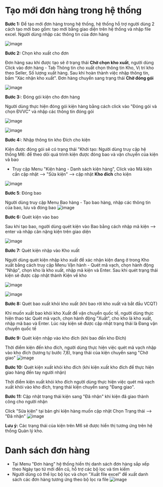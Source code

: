 # Tạo mới đơn hàng trong hệ thống

**Bước 1:** Để tạo mới đơn hàng trong hệ thống, hệ thống hỗ trợ người dùng 2 cách tạo mới bao gồm:  tạo mới bằng giao diện trên hệ thống và nhập file excel. Người dùng nhập các thông tin của đơn hàng

![image](https://user-images.githubusercontent.com/73808891/111562306-8e90df00-87c8-11eb-9331-89c27e2272e9.png)


**Bước 2:** Chọn kho xuất cho đơn

Đơn hàng sau khi được tạo sẽ ở trạng thái **Chờ chọn kho xuất**, người dùng Click vào đơn hàng - Tab Thông tin cho xuất chọn thông tin Kho, Vị trí kho theo Seller, Số lượng xuất hàng. Sau khi hoàn thành việc nhập thông tin, bấm "Xác nhận kho xuất". Đơn hàng chuyển sang trạng thái **Chờ đóng gói**

![image](https://user-images.githubusercontent.com/73808891/111563519-aff2ca80-87ca-11eb-8a9f-ca1321cbc281.png)

**Bước 3:**: Đóng gói kiện cho đơn hàng 

Người dùng thực hiện đóng gói kiện hàng bằng cách click vào "Đóng gói và chọn ĐVVC" và nhập các thông tin đóng gói

![image](https://user-images.githubusercontent.com/73808891/111563650-ecbec180-87ca-11eb-8d76-f99557eb24cb.png)

![image](https://user-images.githubusercontent.com/73808891/111565025-488a4a00-87cd-11eb-96db-3775c541f379.png)

**Bước 4:**: Nhập thông tin kho Đích cho kiện

Kiện được đóng gói sẽ có trạng thái "Khởi tạo: Người dùng truy cập hệ thống M6:   để theo dõi quá trình kiện được đóng bao và vận chuyển của kiện và bao
- Truy cập Menu "Kiện hàng - Danh sách kiện hàng", Click vào Mã kiện cần cập nhật --> "Sửa kiện" --> cập nhật **Kho đích** cho kiện

![image](https://user-images.githubusercontent.com/73808891/111741256-c5462280-88b8-11eb-995b-cd182b4cb03c.png)

**Bước 5**: Đóng bao

Người dùng truy cập Menu Bao hàng - Tạo bao hàng, nhập các thông tin của bao, lưu và đóng bao
![image](https://user-images.githubusercontent.com/73808891/111724490-ed715980-8897-11eb-88fe-244a18928ac0.png)

**Bước 6:** Quét kiện vào bao

Sau khi tạo bao, người dùng quét kiện vào Bao bằng cách nhập mã kiện --> enter và nhập cân nặng kiện trên giao diện

![image](https://user-images.githubusercontent.com/73808891/111744192-68993680-88bd-11eb-88d4-1109bcf9681e.png)

**Bước 7:** Quét kiện nhập vào Kho xuất

Người dùng quét kiện nhập kho xuất để xác nhận kiện đang ở trong Kho xuất bằng cách truy cập Menu Vận hành - Quét mã vạch, chọn hành động "Nhập", chọn kho là kho xuất, nhập mã kiện và Enter. Sau khi quét trạng thái kiện sẽ được cập nhật thành Kiện về kho

![image](https://user-images.githubusercontent.com/73808891/111745679-89628b80-88bf-11eb-992e-6552ebdee92b.png)

![image](https://user-images.githubusercontent.com/73808891/111745910-dd6d7000-88bf-11eb-8263-51fb33cee4bd.png)

**Bước 8:** Quét bao xuất khỏi kho xuất (khi bao rời kho xuất và bắt đầu VCQT)

Khi muốn xuất bao khỏi kho Xuất để vận chuyển quốc tế, người dùng thực hiện thao tác Quét mã vạch, chọn hành động "Xuất", cho kho là kho xuất, nhập mã bao và Enter. Lúc này kiện sẽ được cập nhật trạng thái là Đang vận chuyển quốc tế

**Bước 9:** Quét kiện nhập vào kho đích (khi bao đến kho Đích)

Thời điểm kiện đến kho đích, người dùng thực hiện việc quét mã vạch nhập vào kho đích (tương tự bước 7,8), trạng thái của kiện chuyển sang "Chờ giao"
![image](https://user-images.githubusercontent.com/73808891/111751001-85863780-88c6-11eb-9fea-4a3a87e5a47e.png)

**Bước 10:** Quét kiện xuất khỏi kho đích (khi kiện xuất kho đích để thực hiện giao hàng đến tay người nhận)

Thời điểm kiện xuất khỏi kho đích người dùng thực hiện việc quét mã vạch xuất khỏi vào kho đích, trạng thái kiện chuyển sang "Đang giao".

**Bước 11:** Cập nhật trạng thái kiện sang "Đã nhận" khi kiện đã giao thành công cho người nhận

Click "Sửa kiện" tại bản ghi kiện hàng muốn cập nhật
Chọn Trạng thái --> "Đã nhận"
![image](https://user-images.githubusercontent.com/73808891/111932040-25bea500-8aef-11eb-8662-c1b39ebd24af.png)

**Lưu ý:** Các trạng thái của kiện trên M6 sẽ được hiển thị tương ứng trên hệ thống Quản lý kho.

# Danh sách đơn hàng
- Tại Menu "Đơn hàng" hệ thống hiển thị danh sách đơn hàng sắp xếp theo Ngày tạo từ mới đến cũ, hỗ trợ các bộ lọc và tìm kiếm
- Người dùng có thể lọc bộ lọc và chọn "Xuất file excel" để xuất danh sách các đơn hàng tương ứng theo bộ lọc ra file
![image](https://user-images.githubusercontent.com/73808891/111932241-9b2a7580-8aef-11eb-94ac-73b3a5cd799e.png)



